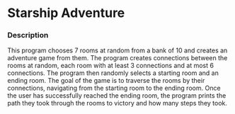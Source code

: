 # Starship Adventure

### Description
This program chooses 7 rooms at random from a bank of 10 and creates an adventure game from them. The program creates connections between the rooms at random, each room with at least 3 connections and at most 6 connections. The program then randomly selects a starting room and an ending room. The goal of the game is to traverse the rooms by their connections, navigating from the starting room to the ending room. Once the user has successfully reached the ending room, the program prints the path they took through the rooms to victory and how many steps they took.
